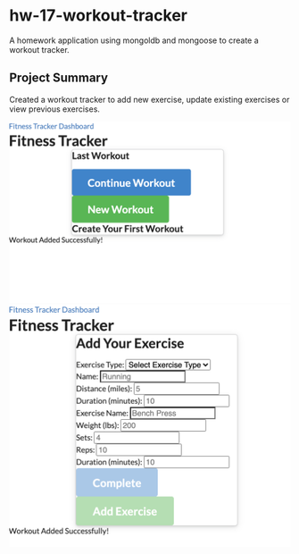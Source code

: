 # hw-17-workout-tracker
A homework application using mongoldb and mongoose to create a workout tracker.


## Project Summary
Created a workout tracker to add new exercise, update existing exercises or view previous exercises. 

![Workout Tracker Screenshot](Develop/public/images/Workout-tracker.png) 
![Workout Tracker Screenshot](Develop/public/images/Add-exercise.png) 